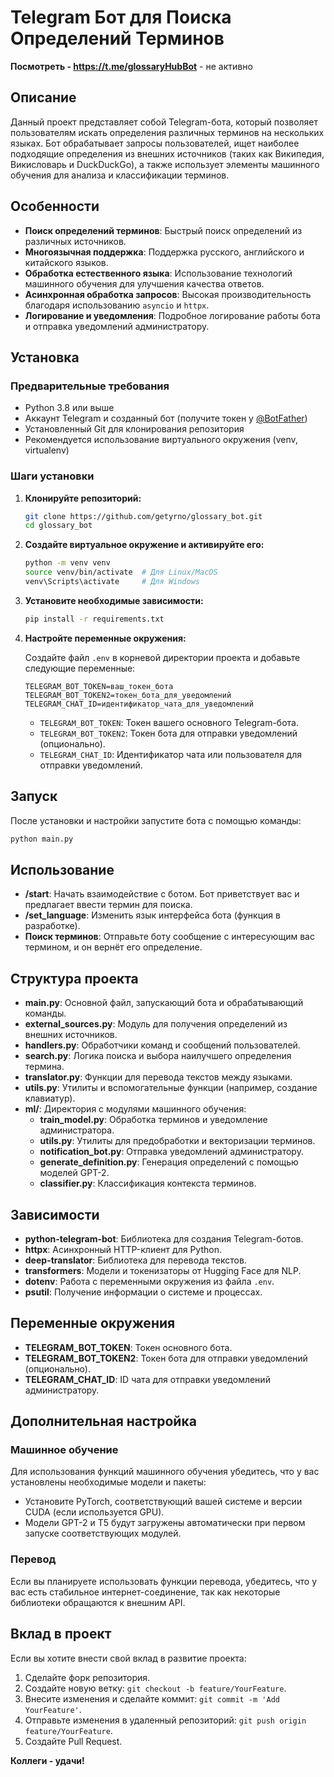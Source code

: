 # Telegram Бот для Поиска Определений Терминов

**Посмотреть - https://t.me/glossaryHubBot** - не активно
## Описание

Данный проект представляет собой Telegram-бота, который позволяет пользователям искать определения различных терминов на нескольких языках. Бот обрабатывает запросы пользователей, ищет наиболее подходящие определения из внешних источников (таких как Википедия, Викисловарь и DuckDuckGo), а также использует элементы машинного обучения для анализа и классификации терминов.

## Особенности

- **Поиск определений терминов**: Быстрый поиск определений из различных источников.
- **Многоязычная поддержка**: Поддержка русского, английского и китайского языков.
- **Обработка естественного языка**: Использование технологий машинного обучения для улучшения качества ответов.
- **Асинхронная обработка запросов**: Высокая производительность благодаря использованию `asyncio` и `httpx`.
- **Логирование и уведомления**: Подробное логирование работы бота и отправка уведомлений администратору.

## Установка

### Предварительные требования

- Python 3.8 или выше
- Аккаунт Telegram и созданный бот (получите токен у [@BotFather](https://t.me/BotFather))
- Установленный Git для клонирования репозитория
- Рекомендуется использование виртуального окружения (venv, virtualenv)

### Шаги установки

1. **Клонируйте репозиторий:**

   ```bash
   git clone https://github.com/getyrno/glossary_bot.git
   cd glossary_bot
   ```

2. **Создайте виртуальное окружение и активируйте его:**

   ```bash
   python -m venv venv
   source venv/bin/activate  # Для Linux/MacOS
   venv\Scripts\activate     # Для Windows
   ```

3. **Установите необходимые зависимости:**

   ```bash
   pip install -r requirements.txt
   ```

4. **Настройте переменные окружения:**

   Создайте файл `.env` в корневой директории проекта и добавьте следующие переменные:

   ```env
   TELEGRAM_BOT_TOKEN=ваш_токен_бота
   TELEGRAM_BOT_TOKEN2=токен_бота_для_уведомлений
   TELEGRAM_CHAT_ID=идентификатор_чата_для_уведомлений
   ```

   - `TELEGRAM_BOT_TOKEN`: Токен вашего основного Telegram-бота.
   - `TELEGRAM_BOT_TOKEN2`: Токен бота для отправки уведомлений (опционально).
   - `TELEGRAM_CHAT_ID`: Идентификатор чата или пользователя для отправки уведомлений.

## Запуск

После установки и настройки запустите бота с помощью команды:

```bash
python main.py
```

## Использование

- **/start**: Начать взаимодействие с ботом. Бот приветствует вас и предлагает ввести термин для поиска.
- **/set_language**: Изменить язык интерфейса бота (функция в разработке).
- **Поиск терминов**: Отправьте боту сообщение с интересующим вас термином, и он вернёт его определение.

## Структура проекта

- **main.py**: Основной файл, запускающий бота и обрабатывающий команды.
- **external_sources.py**: Модуль для получения определений из внешних источников.
- **handlers.py**: Обработчики команд и сообщений пользователей.
- **search.py**: Логика поиска и выбора наилучшего определения термина.
- **translator.py**: Функции для перевода текстов между языками.
- **utils.py**: Утилиты и вспомогательные функции (например, создание клавиатур).
- **ml/**: Директория с модулями машинного обучения:
  - **train_model.py**: Обработка терминов и уведомление администратора.
  - **utils.py**: Утилиты для предобработки и векторизации терминов.
  - **notification_bot.py**: Отправка уведомлений администратору.
  - **generate_definition.py**: Генерация определений с помощью моделей GPT-2.
  - **classifier.py**: Классификация контекста терминов.

## Зависимости

- **python-telegram-bot**: Библиотека для создания Telegram-ботов.
- **httpx**: Асинхронный HTTP-клиент для Python.
- **deep-translator**: Библиотека для перевода текстов.
- **transformers**: Модели и токенизаторы от Hugging Face для NLP.
- **dotenv**: Работа с переменными окружения из файла `.env`.
- **psutil**: Получение информации о системе и процессах.

## Переменные окружения

- **TELEGRAM_BOT_TOKEN**: Токен основного бота.
- **TELEGRAM_BOT_TOKEN2**: Токен бота для отправки уведомлений (опционально).
- **TELEGRAM_CHAT_ID**: ID чата для отправки уведомлений администратору.

## Дополнительная настройка

### Машинное обучение

Для использования функций машинного обучения убедитесь, что у вас установлены необходимые модели и пакеты:

- Установите PyTorch, соответствующий вашей системе и версии CUDA (если используется GPU).
- Модели GPT-2 и T5 будут загружены автоматически при первом запуске соответствующих модулей.

### Перевод

Если вы планируете использовать функции перевода, убедитесь, что у вас есть стабильное интернет-соединение, так как некоторые библиотеки обращаются к внешним API.

## Вклад в проект

Если вы хотите внести свой вклад в развитие проекта:

1. Сделайте форк репозитория.
2. Создайте новую ветку: `git checkout -b feature/YourFeature`.
3. Внесите изменения и сделайте коммит: `git commit -m 'Add YourFeature'`.
4. Отправьте изменения в удаленный репозиторий: `git push origin feature/YourFeature`.
5. Создайте Pull Request.

**Коллеги - удачи!**
